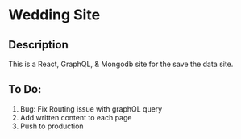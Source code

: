 # Wedding Site

## Description

This is a React, GraphQL, & Mongodb site for the save the data site.

## To Do:

1. Bug: Fix Routing issue with graphQL query
2. Add written content to each page
3. Push to production 



